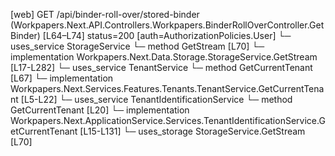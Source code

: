 [web] GET /api/binder-roll-over/stored-binder  (Workpapers.Next.API.Controllers.Workpapers.BinderRollOverController.GetBinder)  [L64–L74] status=200 [auth=AuthorizationPolicies.User]
  └─ uses_service StorageService
    └─ method GetStream [L70]
      └─ implementation Workpapers.Next.Data.Storage.StorageService.GetStream [L17-L282]
  └─ uses_service TenantService
    └─ method GetCurrentTenant [L67]
      └─ implementation Workpapers.Next.Services.Features.Tenants.TenantService.GetCurrentTenant [L5-L22]
        └─ uses_service TenantIdentificationService
          └─ method GetCurrentTenant [L20]
            └─ implementation Workpapers.Next.ApplicationService.Services.TenantIdentificationService.GetCurrentTenant [L15-L131]
  └─ uses_storage StorageService.GetStream [L70]

